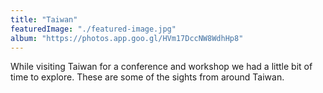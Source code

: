 ```yaml
---
title: "Taiwan"
featuredImage: "./featured-image.jpg"
album: "https://photos.app.goo.gl/HVm17DccNW8WdhHp8"
---
```

While visiting Taiwan for a conference and workshop we had a little bit of time to explore. These are some of the sights from around Taiwan.
